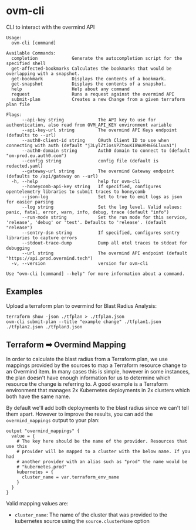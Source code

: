 # ovm-cli

CLI to interact with the overmind API

```
Usage:
  ovm-cli [command]

Available Commands:
  completion             Generate the autocompletion script for the specified shell
  get-affected-bookmarks Calculates the bookmarks that would be overlapping with a snapshot.
  get-bookmark           Displays the contents of a bookmark.
  get-snapshot           Displays the contents of a snapshot.
  help                   Help about any command
  request                Runs a request against the overmind API
  submit-plan            Creates a new Change from a given terraform plan file

Flags:
      --api-key string             The API key to use for authentication, also read from OVM_API_KEY environment variable
      --api-key-url string         The overmind API Keys endpoint (defaults to --url)
      --auth0-client-id string     OAuth Client ID to use when connecting with auth (default "j3LylZtIosVPZtouKI8WuVHmE6Lluva1")
      --auth0-domain string        Auth0 domain to connect to (default "om-prod.eu.auth0.com")
      --config string              config file (default is redacted.yaml)
      --gateway-url string         The overmind Gateway endpoint (defaults to /api/gateway on --url)
  -h, --help                       help for ovm-cli
      --honeycomb-api-key string   If specified, configures opentelemetry libraries to submit traces to honeycomb
      --json-log                   Set to true to emit logs as json for easier parsing
      --log string                 Set the log level. Valid values: panic, fatal, error, warn, info, debug, trace (default "info")
      --run-mode string            Set the run mode for this service, 'release', 'debug' or 'test'. Defaults to 'release'. (default "release")
      --sentry-dsn string          If specified, configures sentry libraries to capture errors
      --stdout-trace-dump          Dump all otel traces to stdout for debugging
      --url string                 The overmind API endpoint (default "https://api.prod.overmind.tech")
  -v, --version                    version for ovm-cli

Use "ovm-cli [command] --help" for more information about a command.
```

## Examples

Upload a terraform plan to overmind for Blast Radius Analysis:

```
terraform show -json ./tfplan > ./tfplan.json
ovm-cli submit-plan --title "example change" ./tfplan1.json ./tfplan2.json ./tfplan3.json
```

## Terraform ➡ Overmind Mapping

In order to calculate the blast radius from a Terraform plan, we use mappings provided by the sources to map a Terraform resource change to an Overmind item. In many cases this is simple, however in some instances, the plan doesn't have enough information for us to determine which resource the change is referring to. A good example is a Terraform environment that manages 2x Kubernetes deployments in 2x clusters which both have the same name.

By default we'll add both deployments to the blast radius since we can't tell them apart. However to improve the results, you can add the `overmind_mappings` output to your plan:

```hcl
output "overmind_mappings" {
  value = {
    # The key here should be the name of the provider. Resources that use this
    # provider will be mapped to a cluster with the below name. If you had
    # another provider with an alias such as "prod" the name would be
    # "kubernetes.prod"
    kubernetes = {
      cluster_name = var.terraform_env_name
    }
  }
}
```

Valid mapping values are:

* `cluster_name`: The name of the cluster that was provided to the kubernetes source using the `source.clusterName` option
